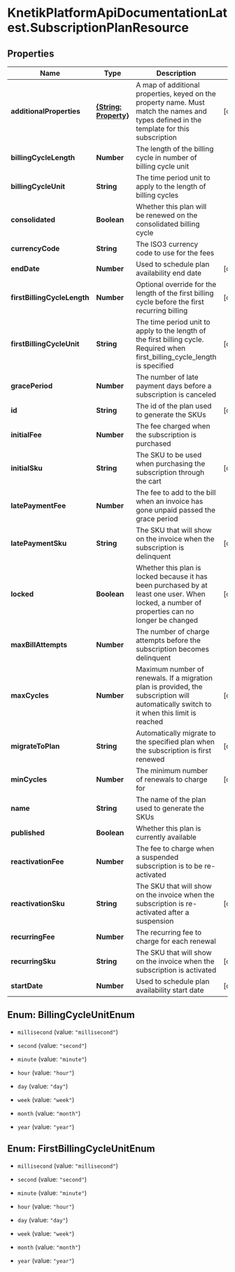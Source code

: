 # KnetikPlatformApiDocumentationLatest.SubscriptionPlanResource

## Properties
Name | Type | Description | Notes
------------ | ------------- | ------------- | -------------
**additionalProperties** | [**{String: Property}**](Property.md) | A map of additional properties, keyed on the property name.  Must match the names and types defined in the template for this subscription | [optional] 
**billingCycleLength** | **Number** | The length of the billing cycle in number of billing cycle unit | 
**billingCycleUnit** | **String** | The time period unit to apply to the length of billing cycles | 
**consolidated** | **Boolean** | Whether this plan will be renewed on the consolidated billing cycle | 
**currencyCode** | **String** | The ISO3 currency code to use for the fees | 
**endDate** | **Number** | Used to schedule plan availability end date | [optional] 
**firstBillingCycleLength** | **Number** | Optional override for the length of the first billing cycle before the first recurring billing | [optional] 
**firstBillingCycleUnit** | **String** | The time period unit to apply to the length of the first billing cycle. Required when first_billing_cycle_length is specified | [optional] 
**gracePeriod** | **Number** | The number of late payment days before a subscription is canceled | 
**id** | **String** | The id of the plan used to generate the SKUs | [optional] 
**initialFee** | **Number** | The fee charged when the subscription is purchased | 
**initialSku** | **String** | The SKU to be used when purchasing the subscription through the cart | [optional] 
**latePaymentFee** | **Number** | The fee to add to the bill when an invoice has gone unpaid passed the grace period | 
**latePaymentSku** | **String** | The SKU that will show on the invoice when the subscription is delinquent | [optional] 
**locked** | **Boolean** | Whether this plan is locked because it has been purchased by at least one user.  When locked, a number of properties can no longer be changed | [optional] 
**maxBillAttempts** | **Number** | The number of charge attempts before the subscription becomes delinquent | 
**maxCycles** | **Number** | Maximum number of renewals. If a migration plan is provided, the subscription will automatically switch to it when this limit is reached | [optional] 
**migrateToPlan** | **String** | Automatically migrate to the specified plan when the subscription is first renewed | [optional] 
**minCycles** | **Number** | The minimum number of renewals to charge for | [optional] 
**name** | **String** | The name of the plan used to generate the SKUs | 
**published** | **Boolean** | Whether this plan is currently available | 
**reactivationFee** | **Number** | The fee to charge when a suspended subscription is to be re-activated | 
**reactivationSku** | **String** | The SKU that will show on the invoice when the subscription is re-activated after a suspension | [optional] 
**recurringFee** | **Number** | The recurring fee to charge for each renewal | 
**recurringSku** | **String** | The SKU that will show on the invoice when the subscription is activated | [optional] 
**startDate** | **Number** | Used to schedule plan availability start date | [optional] 


<a name="BillingCycleUnitEnum"></a>
## Enum: BillingCycleUnitEnum


* `millisecond` (value: `"millisecond"`)

* `second` (value: `"second"`)

* `minute` (value: `"minute"`)

* `hour` (value: `"hour"`)

* `day` (value: `"day"`)

* `week` (value: `"week"`)

* `month` (value: `"month"`)

* `year` (value: `"year"`)




<a name="FirstBillingCycleUnitEnum"></a>
## Enum: FirstBillingCycleUnitEnum


* `millisecond` (value: `"millisecond"`)

* `second` (value: `"second"`)

* `minute` (value: `"minute"`)

* `hour` (value: `"hour"`)

* `day` (value: `"day"`)

* `week` (value: `"week"`)

* `month` (value: `"month"`)

* `year` (value: `"year"`)




